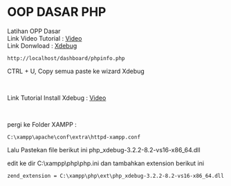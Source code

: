 # OOP DASAR PHP
 Latihan OPP Dasar
 <br>
 Link Video Tutorial : [Video](https://www.youtube.com/playlist?list=PLFIM0718LjIWvxxll-6wLXrC_16h_Bl_p)
 <br>
 Link Donwload : [Xdebug](https://xdebug.org/wizard)
 ```
 http://localhost/dashboard/phpinfo.php
```

 CTRL + U, Copy semua paste ke wizard Xdebug
 
 <br>
 
 Link Tutorial Install Xdebug : [Video](https://www.youtube.com/watch?v=8NErnWLWB5o)
 
 <br>
 
pergi ke Folder XAMPP : 
 ```
 C:\xampp\apache\conf\extra\httpd-xampp.conf
```
Lalu Pastekan file berikut ini php_xdebug-3.2.2-8.2-vs16-x86_64.dll 


edit ke dir C:\xampp\php\php.ini dan tambahkan extension berikut ini
```
zend_extension = C:\xampp\php\ext\php_xdebug-3.2.2-8.2-vs16-x86_64.dll
```

 
